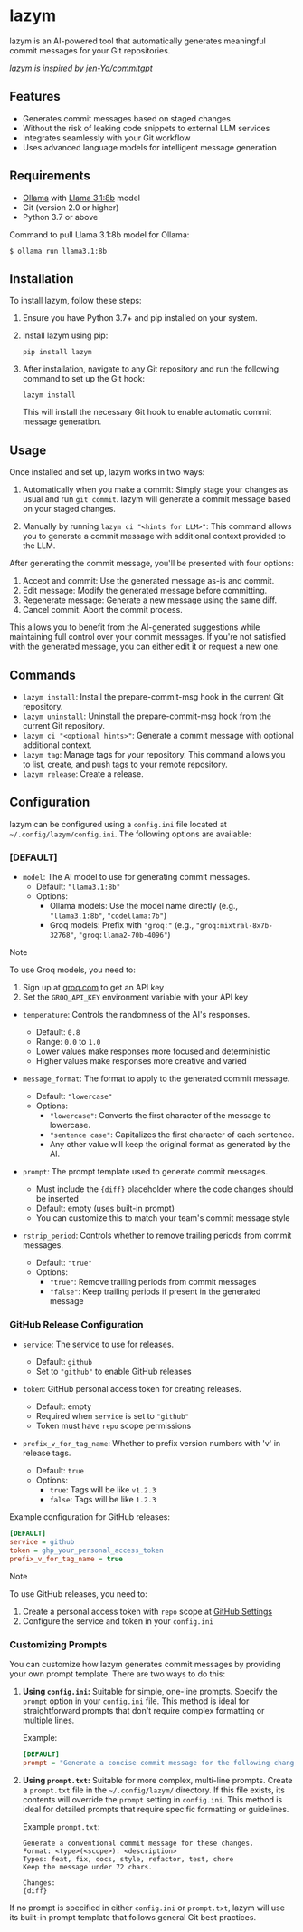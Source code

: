 # lazym

lazym is an AI-powered tool that automatically generates meaningful commit messages for your Git repositories.

*lazym is inspired by [jen-Ya/commitgpt](https://github.com/jen-Ya/commitgpt)*

## Features

- Generates commit messages based on staged changes
- Without the risk of leaking code snippets to external LLM services
- Integrates seamlessly with your Git workflow
- Uses advanced language models for intelligent message generation

## Requirements

- [Ollama](https://ollama.ai/) with [Llama 3.1:8b](https://ollama.com/library/llama3.1:8b) model
- Git (version 2.0 or higher)
- Python 3.7 or above

Command to pull Llama 3.1:8b model for Ollama:

```
$ ollama run llama3.1:8b
```

## Installation
To install lazym, follow these steps:

1. Ensure you have Python 3.7+ and pip installed on your system.
2. Install lazym using pip:

   ```
   pip install lazym
   ```

3. After installation, navigate to any Git repository and run the following command to set up the Git hook:

   ```
   lazym install
   ```

   This will install the necessary Git hook to enable automatic commit message generation.

## Usage

Once installed and set up, lazym works in two ways:

1. Automatically when you make a commit:
   Simply stage your changes as usual and run `git commit`. lazym will generate a commit message based on your staged changes.

2. Manually by running `lazym ci "<hints for LLM>"`:
   This command allows you to generate a commit message with additional context provided to the LLM.

After generating the commit message, you'll be presented with four options:

1. Accept and commit: Use the generated message as-is and commit.
2. Edit message: Modify the generated message before committing.
3. Regenerate message: Generate a new message using the same diff.
4. Cancel commit: Abort the commit process.

This allows you to benefit from the AI-generated suggestions while maintaining full control over your commit messages. If you're not satisfied with the generated message, you can either edit it or request a new one.

## Commands

- `lazym install`: Install the prepare-commit-msg hook in the current Git repository.
- `lazym uninstall`: Uninstall the prepare-commit-msg hook from the current Git repository.
- `lazym ci "<optional hints>"`: Generate a commit message with optional additional context.
- `lazym tag`: Manage tags for your repository. This command allows you to list, create, and push tags to your remote repository.
- `lazym release`: Create a release.

## Configuration

lazym can be configured using a `config.ini` file located at `~/.config/lazym/config.ini`. The following options are available:

### [DEFAULT]

- `model`: The AI model to use for generating commit messages. 
  - Default: `"llama3.1:8b"`
  - Options:
    - Ollama models: Use the model name directly (e.g., `"llama3.1:8b"`, `"codellama:7b"`)
    - Groq models: Prefix with `"groq:"` (e.g., `"groq:mixtral-8x7b-32768"`, `"groq:llama2-70b-4096"`)

> [!NOTE]
> To use Groq models, you need to:
> 1. Sign up at [groq.com](https://groq.com) to get an API key
> 2. Set the `GROQ_API_KEY` environment variable with your API key

- `temperature`: Controls the randomness of the AI's responses.
  - Default: `0.8`
  - Range: `0.0` to `1.0`
  - Lower values make responses more focused and deterministic
  - Higher values make responses more creative and varied

- `message_format`: The format to apply to the generated commit message.
  - Default: `"lowercase"`
  - Options: 
    - `"lowercase"`: Converts the first character of the message to lowercase.
    - `"sentence case"`: Capitalizes the first character of each sentence.
    - Any other value will keep the original format as generated by the AI.

- `prompt`: The prompt template used to generate commit messages.
  - Must include the `{diff}` placeholder where the code changes should be inserted
  - Default: empty (uses built-in prompt)
  - You can customize this to match your team's commit message style

- `rstrip_period`: Controls whether to remove trailing periods from commit messages.
  - Default: `"true"`
  - Options:
    - `"true"`: Remove trailing periods from commit messages
    - `"false"`: Keep trailing periods if present in the generated message

### GitHub Release Configuration

- `service`: The service to use for releases.
  - Default: `github`
  - Set to `"github"` to enable GitHub releases

- `token`: GitHub personal access token for creating releases.
  - Default: empty
  - Required when `service` is set to `"github"`
  - Token must have `repo` scope permissions

- `prefix_v_for_tag_name`: Whether to prefix version numbers with 'v' in release tags.
  - Default: `true`
  - Options:
    - `true`: Tags will be like `v1.2.3`
    - `false`: Tags will be like `1.2.3`

Example configuration for GitHub releases:

```ini
[DEFAULT]
service = github
token = ghp_your_personal_access_token
prefix_v_for_tag_name = true
```

> [!NOTE]
> To use GitHub releases, you need to:
> 1. Create a personal access token with `repo` scope at [GitHub Settings](https://github.com/settings/tokens)
> 2. Configure the service and token in your `config.ini`

### Customizing Prompts

You can customize how lazym generates commit messages by providing your own prompt template. There are two ways to do this:

1. **Using `config.ini`:** Suitable for simple, one-line prompts. Specify the `prompt` option in your `config.ini` file. This method is ideal for straightforward prompts that don't require complex formatting or multiple lines.

   Example:
   ```ini
   [DEFAULT]
   prompt = "Generate a concise commit message for the following changes: {diff}"
   ```

2. **Using `prompt.txt`:** Suitable for more complex, multi-line prompts. Create a `prompt.txt` file in the `~/.config/lazym/` directory. If this file exists, its contents will override the `prompt` setting in `config.ini`. This method is ideal for detailed prompts that require specific formatting or guidelines.

   Example `prompt.txt`:
   ```
   Generate a conventional commit message for these changes.
   Format: <type>(<scope>): <description>
   Types: feat, fix, docs, style, refactor, test, chore
   Keep the message under 72 chars.

   Changes:
   {diff}
   ```

If no prompt is specified in either `config.ini` or `prompt.txt`, lazym will use its built-in prompt template that follows general Git best practices.
